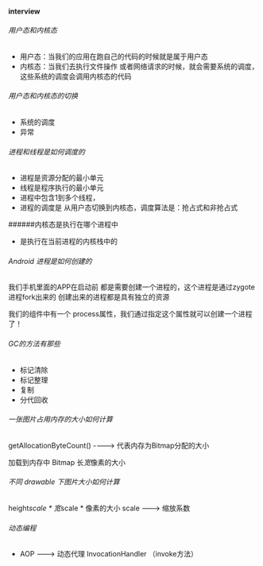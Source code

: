 #### interview

###### 用户态和内核态
- 用户态：当我们的应用在跑自己的代码的时候就是属于用户态
- 内核态：当我们去执行文件操作 或者网络请求的时候，就会需要系统的调度，这些系统的调度会调用内核态的代码

###### 用户态和内核态的切换
- 系统的调度
- 异常

###### 进程和线程是如何调度的
- 进程是资源分配的最小单元
- 线程是程序执行的最小单元
- 进程中包含1到多个线程，
- 进程的调度是 从用户态切换到内核态，调度算法是：抢占式和非抢占式

######内核态是执行在哪个进程中
- 是执行在当前进程的内核栈中的

###### Android 进程是如何创建的
 我们手机里面的APP在启动前 都是需要创建一个进程的，这个进程是通过zygote进程fork出来的
 创建出来的进程都是具有独立的资源

 我们的组件中有一个 process属性，我们通过指定这个属性就可以创建一个进程了！

 ###### GC的方法有那些
 - 标记清除
 - 标记整理
 - 复制
 - 分代回收

 ###### 一张图片占用内存的大小如何计算

 getAllocationByteCount() ----> 代表内存为Bitmap分配的大小

 加载到内存中 Bitmap 长*宽*像素的大小

 ###### 不同 drawable 下图片大小如何计算

 height*scale * 宽*scale * 像素的大小
 scale ---> 缩放系数

 ###### 动态编程

 - AOP ---> 动态代理 InvocationHandler （invoke方法）